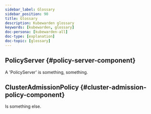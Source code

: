 ```yaml
---
sidebar_label: Glossary
sidebar_position: 90
title: Glossary
description: Kubewarden glossary
keywords: [kubewarden, glossary]
doc-persona: [kubewarden-all]
doc-type: [explanation]
doc-topic: [glossary]
---
```


<head>
  <link rel="canonical" href="https://docs.kubewarden.io/glossary"/>
</head>

## PolicyServer {#policy-server-component}

A 'PolicyServer' is something, something.

## ClusterAdmissionPolicy {#cluster-admission-policy-component}

Is something else.
